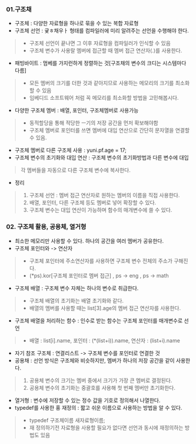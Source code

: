 ### 01.구조채

- 구조체 : 다양한 자료형을 하나로 묶을 수 있는 복합 자료형
- 구조체 선언 : 귲ㅎ채우ㅏ 형태를 컴파일러에 미리 알려주는 선언을 수행해야 한다.

> - 구조체 선언이 끝나면 그 이후 자료형을 컴파일러가 인식할 수 있음
> - 구조체 변수가 사용랄 멤버에 접근할 때 멤버 접근 연산자(.)를 사용한다.

- 패빙바이트 : 멈베를 가지런하게 정렬하는 것[구조채의 변수의 크디는 시스템마다 다름]

> - 모든 멤버의 크기를 더한 것과 같아지므로 사용하는 메모리의 크기를 최소화 할 수 있음
> - 임베디드 소프트웨어 처럼 꼭 메모리를 최소화할 방법을 고민해봅시다.

- 다양한 구조체 멤버 : 배열, 포인터, 구조체멤버로 사용가능

> - 동적할당을 통해 적당한 ㅡ기의 저장 공간을 먼저 확보해야함
> - 구조체 멤버로 포인터를 쓰면 멤버에 대입 연산으로 간단히 문자열을 연결할 수 있음.

- 구조체 멤버로 다른 구조체 사용 : yuni.pf.age = 17;
- 구조체 변수의 초기화와 대입 연산 : 구조체 변수의 초기화방법과 다른 변수에 대입

> 각 멤버들을 자동으로 다른 구조체 변수에 복사한다.

- 정리

> 1. 구조체 선언 : 멤버 접근 연산자로 원하는 멤버의 이름을 직접 사용한다.
> 2. 배열, 포인터, 다른 구조체 등도 멤버로 넣어 확장할 수 있다.
> 3. 구조체 변수는 대입 연산이 가능하며 함수의 매개변수에 쓸 수 있다.

### 02. 구조체 활용, 공용체, 열거형

- 최소한 메모리만 사용할 수 있다. 하나의 공간을 여러 멤버가 공유한다.
- 구조체 포인터와 -> 연산자

> - 구조체 포인터에 주소연산자를 사용하면 구조체 변수 전체의 주소가 구해진다.
> - (*ps).kor[구조체 포인터로 멤버 접근] , ps -> eng , ps -> math

- 구조체 배열 : 구조체 변수 자체는 하나의 변수로 취급한다.

> - 구조체 배열의 초기화는 배열 초기화와 같다.
> - 배열의 멤버를 사용할 때는 list[3].age의 멤버 접근 연산자를 사용한다.

- 구조체 배열을 처리하는 함수 : 인수로 받는 함수는 구조체 포인터를 매개변수로 선언

> - 배열 : list[i].name, 포인터 : (*(list+i)).name, 연산자 : (list+i).name

- 자기 참조 구조체 : 연결리스트 -> 구조체 변수를 포인터로 연결한 것
- 공용채 : 선언 방식은 구조체와 비슷하지만, 멤버가 하나의 저장 공간을 같이 사용한다.

> 1. 공용체 변수의 크기는 멤버 중에서 크기가 가장 큰 멤버로 결정된다.
> 2. 공용체 변수의 초기화는 중괄호를 사용해 첫 번째 멤버만 초기화한다.

- 열거형 : 변수에 저장할 수 있는 정수 값을 기호로 정의해서 나열한다.
- typedef를 사용한 횽 재정의 : 짧고 쉬운 이름으로 사용하는 방법을 알 수 있다.

> - typedef 구조체이름 새자료형이름;
> - 재 정의하기전 자료형을 사용할 필요가 없다면 선언과 동시에 재정의하는 방법도 있음
